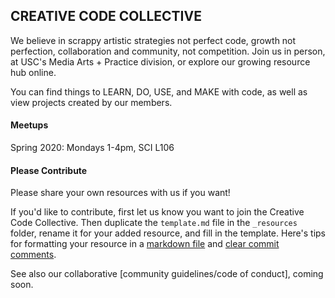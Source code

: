 ## CREATIVE CODE COLLECTIVE

We believe in scrappy artistic strategies not perfect code, growth not perfection, collaboration and community, not competition. Join us in person, at USC's Media Arts + Practice division, or explore our growing resource hub online.

You can find things to LEARN, DO, USE, and MAKE with code, as well as view projects created by our members.

#### Meetups

Spring 2020: Mondays 1-4pm, SCI L106

#### Please Contribute

Please share your own resources with us if you want!

If you'd like to contribute, first let us know you want to join the Creative Code Collective. Then duplicate the `template.md` file in the `_resources` folder, rename it for your added resource, and fill in the template. Here's tips for formatting your resource in a [markdown file] and [clear commit comments].

[markdown file]: https://github.com/adam-p/markdown-here/wiki/Markdown-Cheatsheet

[clear commit comments]: http://seesparkbox.com/foundry/semantic_commit_messages

See also our collaborative [community guidelines/code of conduct], coming soon.
